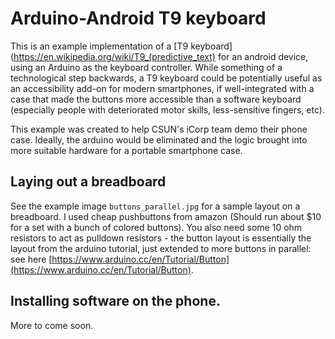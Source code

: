 # Arduino-Android T9 keyboard
This is an example implementation of a [T9 keyboard](https://en.wikipedia.org/wiki/T9_(predictive_text) for an android device, using an Arduino as the keyboard controller. While something of a technological step backwards, a T9 keyboard could be potentially useful as an accessibility add-on for modern smartphones, if well-integrated with a case that made the buttons more accessible than a software keyboard (especially people with deteriorated motor skills, less-sensitive fingers, etc).

This example was created to help CSUN's iCorp team demo their phone case. Ideally, the arduino would be eliminated and the logic brought into more suitable hardware for a portable smartphone case.

## Laying out a breadboard
See the example image `buttons_parallel.jpg` for a sample layout on a breadboard. I used cheap pushbuttons from amazon (Should run about $10 for a set with a bunch of colored buttons). You also need some 10 ohm resistors to act as pulldown resistors - the button layout is essentially the layout from the arduino tutorial, just extended to more buttons in parallel: see here [https://www.arduino.cc/en/Tutorial/Button](https://www.arduino.cc/en/Tutorial/Button).

## Installing software on the phone.

More to come soon.
